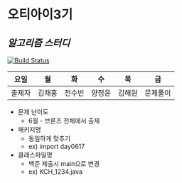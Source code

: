 # 오티아이3기
## _알고리즘 스터디_

[![Build Status](https://d2gd6pc034wcta.cloudfront.net/images/logo@2x.png)](https://www.acmicpc.net/)

| 요일 | 월 |화 |수 |목 |금 |
| ------ | ------ |------ |------ |------ |------ |
| 출제자 | 김채홍|전수빈|양정윤|김해원|문제풀이

- 문제 난이도
    - 6월 - 브론즈 전체에서 출제
- 패키지명
    - 동일하게 맞추기
    - ex) import day0617
- 클래스파일명
    - 백준 제출시 main으로 변경
    - ex) KCH_1234.java
